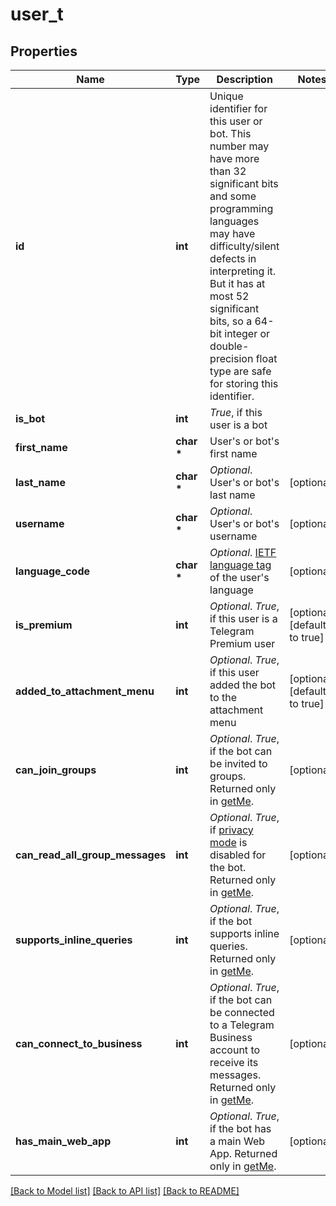 # user_t

## Properties
Name | Type | Description | Notes
------------ | ------------- | ------------- | -------------
**id** | **int** | Unique identifier for this user or bot. This number may have more than 32 significant bits and some programming languages may have difficulty/silent defects in interpreting it. But it has at most 52 significant bits, so a 64-bit integer or double-precision float type are safe for storing this identifier. | 
**is_bot** | **int** | *True*, if this user is a bot | 
**first_name** | **char \*** | User&#39;s or bot&#39;s first name | 
**last_name** | **char \*** | *Optional*. User&#39;s or bot&#39;s last name | [optional] 
**username** | **char \*** | *Optional*. User&#39;s or bot&#39;s username | [optional] 
**language_code** | **char \*** | *Optional*. [IETF language tag](https://en.wikipedia.org/wiki/IETF_language_tag) of the user&#39;s language | [optional] 
**is_premium** | **int** | *Optional*. *True*, if this user is a Telegram Premium user | [optional] [default to true]
**added_to_attachment_menu** | **int** | *Optional*. *True*, if this user added the bot to the attachment menu | [optional] [default to true]
**can_join_groups** | **int** | *Optional*. *True*, if the bot can be invited to groups. Returned only in [getMe](https://core.telegram.org/bots/api/#getme). | [optional] 
**can_read_all_group_messages** | **int** | *Optional*. *True*, if [privacy mode](https://core.telegram.org/bots/features#privacy-mode) is disabled for the bot. Returned only in [getMe](https://core.telegram.org/bots/api/#getme). | [optional] 
**supports_inline_queries** | **int** | *Optional*. *True*, if the bot supports inline queries. Returned only in [getMe](https://core.telegram.org/bots/api/#getme). | [optional] 
**can_connect_to_business** | **int** | *Optional*. *True*, if the bot can be connected to a Telegram Business account to receive its messages. Returned only in [getMe](https://core.telegram.org/bots/api/#getme). | [optional] 
**has_main_web_app** | **int** | *Optional*. *True*, if the bot has a main Web App. Returned only in [getMe](https://core.telegram.org/bots/api/#getme). | [optional] 

[[Back to Model list]](../README.md#documentation-for-models) [[Back to API list]](../README.md#documentation-for-api-endpoints) [[Back to README]](../README.md)


